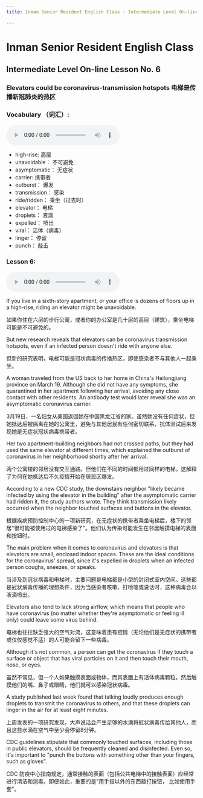 ```yaml
---
title: Inman Senior Resident English Class - Intermediate Level On-line Lesson No. 6

---
```

# Inman Senior Resident English Class
## Intermediate Level On-line Lesson No. 6
### Elevators could be coronavirus-transmission hotspots  电梯是传播新冠肺炎的热区

### Vocabulary （词汇）:

<audio controls>
  <source src="/vocab6.mp3" type="audio/mpeg">
  Your browser does not support the audio element.
</audio>

- high-rise: 				高层
- unavoidable：			不可避免
- asymptomatic：	无症状
- carrier: 				携带者
- outburst：				爆发
- transmission：			感染
- ride/ridden：			乘坐（过去时）
- elevator：			电梯
- droplets：				液滴
- expelled：				喷出
- viral：				活体（病毒）	
- linger：				停留
- punch：				敲击
 
### Lesson 6:
 
 <audio controls>
  <source src="/vocab6.mp3" type="audio/mpeg">
  Your browser does not support the audio element.
</audio>
 
If you live in a sixth-story apartment, or your office is dozens of floors up in a high-rise, riding an elevator might be unavoidable.

如果你住在六层的步行公寓，或者你的办公室是几十层的高层（建筑），乘坐电梯可能是不可避免的。
 
But new research reveals that elevators can be coronavirus transmission hotspots, even if an infected person doesn't ride with anyone else. 

但新的研究表明，电梯可能是冠状病毒的传播热区，即使感染者不与其他人一起乘坐。
 
A woman traveled from the US back to her home in China's Heilongjiang province on March 19. Although she did not have any symptoms, she quarantined in her apartment following her arrival, avoiding any close contact with other residents. An antibody test would later reveal she was an asymptomatic coronavirus carrier.
 
3月19日，一名妇女从美国返回她在中国黑龙江省的家。虽然她没有任何症状，但她抵达后被隔离在她的公寓里，避免与其他居民有任何密切联系，抗体测试后来发现她是无症状冠状病毒携带者。

Her two apartment-building neighbors had not crossed paths, but they had used the same elevator at different times, which explained the outburst of coronavirus in her neighborhood shortly after her arrival.

两个公寓楼的邻居没有交互通路。但他们在不同的时间都用过同样的电梯。这解释了为何在她抵达后不久疫情开始在居民区爆发。
 
According to a new CDC study, the downstairs neighbor "likely became infected by using the elevator in the building" after the asymptomatic carrier had ridden it, the study authors wrote. They think transmission likely occurred when the neighbor touched surfaces and buttons in the elevator.

根据疾病预防控制中心的一项新研究，在无症状的携带者乘坐电梯后，楼下的邻居"很可能被使用过的电梯感染了"。他们认为传染可能发生在邻居触摸电梯的表面和按钮时。
 
The main problem when it comes to coronavirus and elevators is that elevators are small, enclosed indoor spaces. These are the ideal conditions for the coronavirus' spread, since it's expelled in droplets when an infected person coughs, sneezes, or speaks.

当涉及到冠状病毒和电梯时，主要问题是电梯都是小型的封闭式室内空间。这些都是冠状病毒传播的理想条件，因为当感染者咳嗽、打喷嚏或说话时，这种病毒会以液滴喷出。
 
Elevators also tend to lack strong airflow, which means that people who have coronavirus (no matter whether they're asymptomatic or feeling ill only) could leave some virus behind.

电梯也往往缺乏强大的空气对流，这意味着患有疫情（无论他们是无症状的携带者或仅仅感觉不适）的人可能会留下一些病毒。
 
Although it's not common, a person can get the coronavirus if they touch a surface or object that has viral particles on it and then touch their mouth, nose, or eyes.

虽然不常见，但一个人如果触摸表面或物体，而其表面上有活体病毒颗粒，然后触摸他们的嘴、鼻子或眼睛，他们就可以感染冠状病毒。
 
A study published last week found that talking loudly produces enough droplets to transmit the coronavirus to others, and that these droplets can linger in the air for at least eight minutes.

上周发表的一项研究发现，大声说话会产生足够的水滴将冠状病毒传给其他人，而且这些水滴在空气中至少会停留8分钟。
 
CDC guidelines stipulate that commonly touched surfaces, including those in public elevators, should be frequently cleaned and disinfected. Even so, it's important to "punch the buttons with something other than your fingers, such as gloves".

CDC 防疫中心指南规定，通常接触的表面（包括公共电梯中的接触表面）应经常进行清洁和消毒。即便如此，重要的是"用手指以外的东西敲打按钮， 比如使用手套"。
 
 
